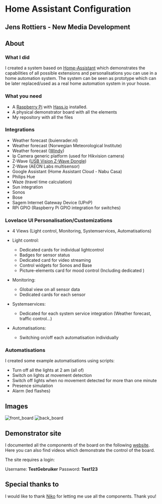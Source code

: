 # Home Assistant Configuration

## Jens Rottiers - New Media Development

## About

### What I did

I created a system based on [Home-Assistant](https://www.home-assistant.io/) which demonstrates the capabilities of all possible extensions and personalisations you can use in a home automation system.
The system can be seen as prototype which can be later replaced/used as a real home automation system in your house.

### What you need

- A [Raspberry Pi](https://www.kiwi-electronics.nl/raspberry-pi-3-model-b-plus-basic-pack-red-white?search=raspberry%20pi&description=true)
  with [Hass.io](https://www.home-assistant.io/hassio/) installed.
- A physical demonstrator board with all the elements
- My repository with all the files

### Integrations

- Weather forecast (buienrader.nl)
- Weather forecast (Norwegian Meteorological Institute)
- Weather forecast ([Windy](https://www.windy.com))
- Ip Camera generic platform (used for Hikvision camera)
- Z-Wave ([USB Vision Z-Wave Dongle](https://www.robbshop.nl/vision-usb-stick-z-wave))
- Z-Wave (AEON Labs multisensor)
- Google Assistant (Home Assistant Cloud - Nabu Casa)
- Philips Hue
- Waze (travel time calculation)
- Sun integration
- Sonos
- Bose
- Sagem Internet Gateway Device (UPnP)
- RPi GPIO (Raspberry Pi GPIO integration for switches)

### Lovelace UI Personalisation/Customizations

- 4 Views (Light control, Monitoring, Systemservices, Automatisations)

- Light control:

  - Dedicated cards for individual lightcontrol
  - Badges for sensor status
  - Dedicated card for video streaming
  - Control widgets for Sonos and Base
  - Picture-elements card for mood control (Including dedicated )

- Monitoring:

  - Global view on all sensor data
  - Dedicated cards for each sensor

- Systemservices:

  - Dedicated for each system service integration (Weather forecast, traffic control...)

- Automatisations:

  - Switching on/off each automatisation individually

### Automatisations

I created some example automatisations using scripts:

- Turn off all the lights at 2 am (all of)
- Switch on lights at movement detection
- Switch off lights when no movement detected for more than one minute
- Presence simulation
- Alarm (led flashes)

## Images

![front_board](https://i.imgur.com/lzN17mf.jpg)
![back_board](https://i.imgur.com/9nXjVIX.jpg)

## Demonstrator site

I documented all the components of the board on the following [website]().
Here you can also find videos which demonstrate the control of the board.

The site requires a login:

Username: **TestGebruiker**
Password: **Test123**

## Special thanks to

I would like to thank [Niko](https://www.niko.eu/nl-be) for letting me use all the components.
Thank you!
